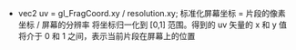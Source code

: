 * vec2 uv = gl_FragCoord.xy / resolution.xy;
标准化屏幕坐标 = 片段的像素坐标 / 屏幕的分辨率
将坐标归一化到 [0,1] 范围。得到的 uv 矢量的 x 和 y 值将介于 0 和 1 之间，表示当前片段在屏幕上的位置